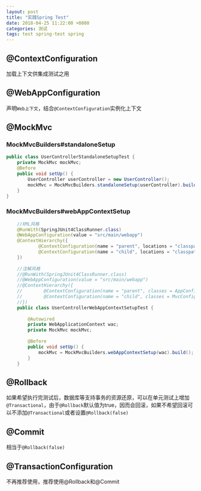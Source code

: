 ```yaml
---
layout: post
title: "实践Spring Test"
date: 2018-04-25 11:22:00 +0800
categories: 测试
tags: test spring-test spring
---
```




## @ContextConfiguration

加载上下文供集成测试之用

## @WebAppConfiguration

声明`Web上下文`，结合`@ContextConfiguration`实例化上下文

## @MockMvc

### MockMvcBuilders#standaloneSetup

```java
public class UserControllerStandaloneSetupTest {  
    private MockMvc mockMvc;  
    @Before  
    public void setUp() {  
        UserController userController = new UserController();  
        mockMvc = MockMvcBuilders.standaloneSetup(userController).build();  
    }  
} 
```

### MockMvcBuilders#webAppContextSetup

```java
    //XML风格  
    @RunWith(SpringJUnit4ClassRunner.class)  
    @WebAppConfiguration(value = "src/main/webapp")  
    @ContextHierarchy({  
            @ContextConfiguration(name = "parent", locations = "classpath:spring-config.xml"),  
            @ContextConfiguration(name = "child", locations = "classpath:spring-mvc.xml")  
    })  
      
    //注解风格  
    //@RunWith(SpringJUnit4ClassRunner.class)  
    //@WebAppConfiguration(value = "src/main/webapp")  
    //@ContextHierarchy({  
    //        @ContextConfiguration(name = "parent", classes = AppConfig.class),  
    //        @ContextConfiguration(name = "child", classes = MvcConfig.class)  
    //})  
    public class UserControllerWebAppContextSetupTest {  
      
        @Autowired  
        private WebApplicationContext wac;  
        private MockMvc mockMvc;  
      
        @Before  
        public void setUp() {  
            mockMvc = MockMvcBuilders.webAppContextSetup(wac).build();  
        }  
    }  
```

## @Rollback

如果希望执行完测试后，数据库等支持事务的资源还原，可以在单元测试上增加`@Transactional`，由于`@Rollback`默认值为true，因而会回滚，如果不希望回滚可以不添加`@Transactional`或者设置`@Rollback(false)`

## @Commit

相当于`@Rollback(false)`

## @TransactionConfiguration

不再推荐使用，推荐使用@Rollback和@Commit